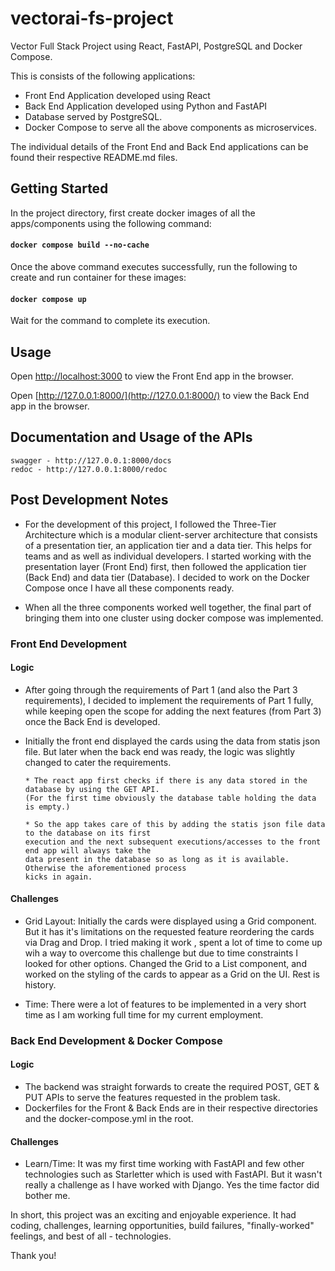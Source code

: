 # vectorai-fs-project

Vector Full Stack Project using React, FastAPI, PostgreSQL and Docker Compose.

This is consists of the following applications:

- Front End Application developed using React
- Back End Application developed using Python and FastAPI
- Database served by PostgreSQL.
- Docker Compose to serve all the above components as microservices.

The individual details of the Front End and Back End applications can be found their respective README.md files.

## Getting Started

In the project directory, first create docker images of all the apps/components using the following command:

#### `docker compose build --no-cache`

Once the above command executes successfully, run the following to create and run container for these images:

#### `docker compose up`

Wait for the command to complete its execution.

## Usage

Open [http://localhost:3000](http://localhost:3000) to view the Front End app in the browser.

Open [http://127.0.0.1:8000/](http://127.0.0.1:8000/) to view the Back End app in the browser.

## Documentation and Usage of the APIs

    swagger - http://127.0.0.1:8000/docs
    redoc - http://127.0.0.1:8000/redoc

## Post Development Notes

- For the development of this project, I followed the Three-Tier Architecture which is a modular
  client-server architecture that consists of a presentation tier, an application tier and a data tier.
  This helps for teams and as well as individual developers. I started working with the presentation
  layer (Front End) first, then followed the application tier (Back End) and data tier (Database). I
  decided to work on the Docker Compose once I have all these components ready.

- When all the three components worked well together, the final part of bringing them into one cluster
  using docker compose was implemented.

### Front End Development

#### Logic

- After going through the requirements of Part 1 (and also the Part 3 requirements), I
  decided to implement the requirements of Part 1 fully, while keeping open the scope for adding the
  next features (from Part 3) once the Back End is developed.

- Initially the front end displayed the cards using the data from statis json file. But later when
  the back end was ready, the logic was slightly changed to cater the requirements.

      * The react app first checks if there is any data stored in the database by using the GET API.
      (For the first time obviously the database table holding the data is empty.)

      * So the app takes care of this by adding the statis json file data to the database on its first
      execution and the next subsequent executions/accesses to the front end app will always take the
      data present in the database so as long as it is available. Otherwise the aforementioned process
      kicks in again.

#### Challenges

- Grid Layout: Initially the cards were displayed using a Grid component. But it has it's limitations on the
  requested feature reordering the cards via Drag and Drop. I tried making it work , spent a lot of
  time to come up wih a way to overcome this challenge but due to time constraints I looked for other
  options. Changed the Grid to a List component, and worked on the styling of the cards to appear as a
  Grid on the UI. Rest is history.

- Time: There were a lot of features to be implemented in a very short time as I am working full time
  for my current employment.

### Back End Development & Docker Compose

#### Logic

- The backend was straight forwards to create the required POST, GET & PUT APIs to serve the features
  requested in the problem task.
- Dockerfiles for the Front & Back Ends are in their respective directories and the docker-compose.yml in the root.

#### Challenges

- Learn/Time: It was my first time working with FastAPI and few other technologies such as Starletter which
  is used with FastAPI. But it wasn't really a challenge as I have worked with Django. Yes the time factor
  did bother me.

In short, this project was an exciting and enjoyable experience. It had coding, challenges, learning opportunities,
build failures, "finally-worked" feelings, and best of all - technologies.

Thank you!

